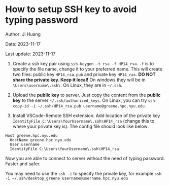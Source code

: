 # How to setup SSH key to avoid typing password

Author: Ji Huang

Date: 2023-11-17

Last update: 2023-11-17

1. Create a ssh key pair using `ssh-keygen -t rsa -f HP14_rsa`. `-f` is to specify the file name, change it to your preferred name.
This will create two files: public key `HP14_rsa.pub` and private key `HP14_ras`. **DO NOT share the private key. Keep it local!** On windows they will be in `\Users\username\.ssh\`. On Linux, they are in `~/.ssh`.

2. Upload the **public key** to server.
Just copy the content from the **public key** to the server `~/.ssh/authorized_keys`. On Linux, you can try  `ssh-copy-id -i ~/.ssh/HP14_rsa.pub username@greene.hpc.nyu.edu`.

3. Install VSCode-Remote SSH extension. Add location of the private key `IdentityFile C:\Users\YourUsername\.ssh\HP14_rsa` (change this to where your private key is). The config file should look like below:

```
Host greene.hpc.nyu.edu
  HostName greene.hpc.nyu.edu
  User username
  IdentityFile C:\Users\YourUsername\.ssh\HP14_rsa
```

Now you are able to connect to server without the need of typing password. Faster and safer.

You may need to use the `ssh -i` to specify the private key, for example `ssh -i ~/.ssh/desktop_greene username@username.hpc.nyu.edu`